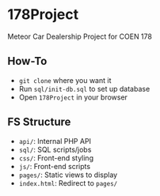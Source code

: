 # 178Project
Meteor Car Dealership Project for COEN 178

## How-To
+ `git clone` where you want it
+ Run `sql/init-db.sql` to set up database
+ Open `178Project` in your browser

## FS Structure
+ `api/`: Internal PHP API
+ `sql/`: SQL scripts/jobs
+ `css/`: Front-end styling
+ `js/`: Front-end scripts
+ `pages/`: Static views to display
+ `index.html`: Redirect to `pages/`
